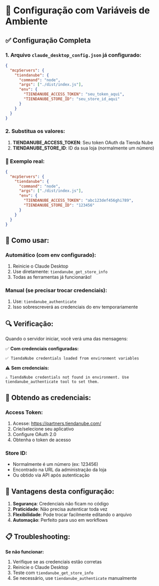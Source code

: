 # 🔐 Configuração com Variáveis de Ambiente

## ✅ Configuração Completa

### 1. Arquivo `claude_desktop_config.json` já configurado:

```json
{
  "mcpServers": {
    "tiendanube": {
      "command": "node",
      "args": ["./dist/index.js"],
      "env": {
        "TIENDANUBE_ACCESS_TOKEN": "seu_token_aqui",
        "TIENDANUBE_STORE_ID": "seu_store_id_aqui"
      }
    }
  }
}
```

### 2. Substitua os valores:

1. **TIENDANUBE_ACCESS_TOKEN**: Seu token OAuth da Tienda Nube
2. **TIENDANUBE_STORE_ID**: ID da sua loja (normalmente um número)

### 📝 Exemplo real:

```json
{
  "mcpServers": {
    "tiendanube": {
      "command": "node",
      "args": ["./dist/index.js"],
      "env": {
        "TIENDANUBE_ACCESS_TOKEN": "abc123def456ghi789",
        "TIENDANUBE_STORE_ID": "123456"
      }
    }
  }
}
```

## 🚀 Como usar:

### Automático (com env configurado):

1. Reinicie o Claude Desktop
2. Use diretamente: `tiendanube_get_store_info`
3. Todas as ferramentas já funcionarão!

### Manual (se precisar trocar credenciais):

1. Use: `tiendanube_authenticate`
2. Isso sobrescreverá as credenciais do env temporariamente

## 🔍 Verificação:

Quando o servidor iniciar, você verá uma das mensagens:

✅ **Com credenciais configuradas:**

```
✅ TiendaNube credentials loaded from environment variables
```

⚠️ **Sem credenciais:**

```
⚠️ TiendaNube credentials not found in environment. Use tiendanube_authenticate tool to set them.
```

## 🔐 Obtendo as credenciais:

### Access Token:

1. Acesse: https://partners.tiendanube.com/
2. Crie/selecione seu aplicativo
3. Configure OAuth 2.0
4. Obtenha o token de acesso

### Store ID:

- Normalmente é um número (ex: 123456)
- Encontrado na URL da administração da loja
- Ou obtido via API após autenticação

## 🎉 Vantagens desta configuração:

1. **Segurança**: Credenciais não ficam no código
2. **Praticidade**: Não precisa autenticar toda vez
3. **Flexibilidade**: Pode trocar facilmente editando o arquivo
4. **Automação**: Perfeito para uso em workflows

## 📋 Troubleshooting:

**Se não funcionar:**

1. Verifique se as credenciais estão corretas
2. Reinicie o Claude Desktop
3. Teste com `tiendanube_get_store_info`
4. Se necessário, use `tiendanube_authenticate` manualmente
